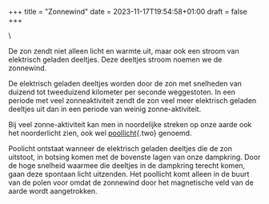 +++
title = "Zonnewind"
date = 2023-11-17T19:54:58+01:00
draft = false
+++

\

De zon zendt niet alleen licht en warmte uit, maar ook een stroom van
elektrisch geladen deeltjes. Deze deeltjes stroom noemen we de
zonnewind.

De elektrisch geladen deeltjes worden door de zon met snelheden van
duizend tot tweeduizend kilometer per seconde weggestoten. In een
periode met veel zonneaktiviteit zendt de zon veel meer elektrisch
geladen deeltjes uit dan in een periode van weinig zonne-aktiviteit.

Bij veel zonne-aktiviteit kan men in noordelijke streken op onze aarde
ook het noorderlicht zien, ook wel [poollicht](poollicht.html){.two}
genoemd.

Poolicht ontstaat wanneer de elektrisch geladen deeltjes die de zon
uitstoot, in botsing komen met de bovenste lagen van onze dampkring.
Door de hoge snelheid waarmee die deeltjes in de dampkring terecht
komen, gaan deze spontaan licht uitzenden. Het poollicht komt alleen in
de buurt van de polen voor omdat de zonnewind door het magnetische veld
van de aarde wordt aangetrokken.
